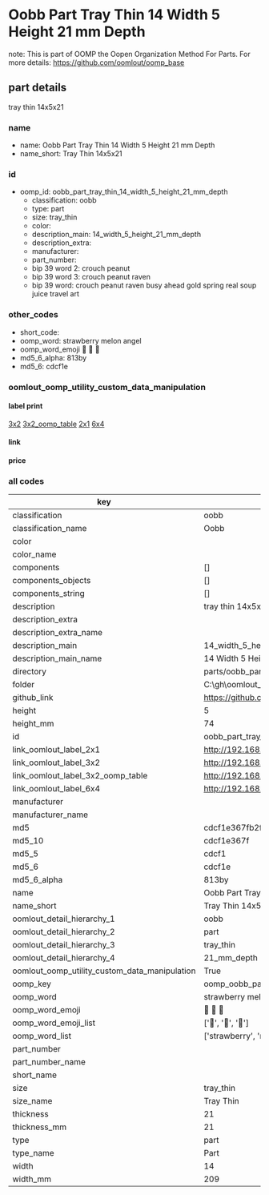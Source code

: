 # Oobb Part Tray Thin 14 Width 5 Height 21 mm Depth  

note: This is part of OOMP the Oopen Organization Method For Parts. For more details: https://github.com/oomlout/oomp_base

##  part details
  



tray thin 14x5x21



### name
* name: Oobb Part Tray Thin 14 Width 5 Height 21 mm Depth
* name_short: Tray Thin 14x5x21 
### id
* oomp_id: oobb_part_tray_thin_14_width_5_height_21_mm_depth
  * classification: oobb
  * type: part
  * size: tray_thin
  * color: 
  * description_main: 14_width_5_height_21_mm_depth
  * description_extra: 
  * manufacturer: 
  * part_number: 
  * bip 39 word 2: crouch peanut
  * bip 39 word 3: crouch peanut raven
  * bip 39 word: crouch peanut raven busy ahead gold spring real soup juice travel art

### other_codes
* short_code: 
* oomp_word: strawberry melon angel
* oomp_word_emoji :strawberry: :melon: :angel:
* md5_6_alpha: 813by
* md5_6: cdcf1e






### oomlout_oomp_utility_custom_data_manipulation
#### label print
[3x2](http://192.168.1.245:1112/?label=oomp%20813by)
[3x2_oomp_table](http://192.168.1.108:1112/?label=oomp%20813by)
[2x1](http://192.168.1.242:1112/?label=oomp%20813by)
[6x4](http://192.168.1.55:1112/?label=oomp%20813by)    

#### link

                              

#### price







### all codes 
| key | value |  
| --- | --- |  
| classification | oobb |  
| classification_name | Oobb |  
| color |  |  
| color_name |  |  
| components | [] |  
| components_objects | [] |  
| components_string | [] |  
| description | tray thin 14x5x21 |  
| description_extra |  |  
| description_extra_name |  |  
| description_main | 14_width_5_height_21_mm_depth |  
| description_main_name | 14 Width 5 Height 21 mm Depth |  
| directory | parts/oobb_part_tray_thin_14_width_5_height_21_mm_depth |  
| folder | C:\gh\oomlout_oobb_version_4_generated_parts\parts\oobb_part_tray_thin_14_width_5_height_21_mm_depth |  
| github_link | https://github.com/oomlout/oomlout_oomp_part_src/tree/main/parts/oobb_part_tray_thin_14_width_5_height_21_mm_depth |  
| height | 5 |  
| height_mm | 74 |  
| id | oobb_part_tray_thin_14_width_5_height_21_mm_depth |  
| link_oomlout_label_2x1 | http://192.168.1.242:1112/?label=oomp%20813by |  
| link_oomlout_label_3x2 | http://192.168.1.245:1112/?label=oomp%20813by |  
| link_oomlout_label_3x2_oomp_table | http://192.168.1.108:1112/?label=oomp%20813by |  
| link_oomlout_label_6x4 | http://192.168.1.55:1112/?label=oomp%20813by |  
| manufacturer |  |  
| manufacturer_name |  |  
| md5 | cdcf1e367fb2fa65910291f364e879a1 |  
| md5_10 | cdcf1e367f |  
| md5_5 | cdcf1 |  
| md5_6 | cdcf1e |  
| md5_6_alpha | 813by |  
| name | Oobb Part Tray Thin 14 Width 5 Height 21 mm Depth |  
| name_short | Tray Thin 14x5x21  |  
| oomlout_detail_hierarchy_1 | oobb |  
| oomlout_detail_hierarchy_2 | part |  
| oomlout_detail_hierarchy_3 | tray_thin |  
| oomlout_detail_hierarchy_4 | 21_mm_depth |  
| oomlout_oomp_utility_custom_data_manipulation | True |  
| oomp_key | oomp_oobb_part_tray_thin_14_width_5_height_21_mm_depth |  
| oomp_word | strawberry melon angel |  
| oomp_word_emoji | :strawberry: :melon: :angel: |  
| oomp_word_emoji_list | [':strawberry:', ':melon:', ':angel:'] |  
| oomp_word_list | ['strawberry', 'melon', 'angel'] |  
| part_number |  |  
| part_number_name |  |  
| short_name |  |  
| size | tray_thin |  
| size_name | Tray Thin |  
| thickness | 21 |  
| thickness_mm | 21 |  
| type | part |  
| type_name | Part |  
| width | 14 |  
| width_mm | 209 |  
